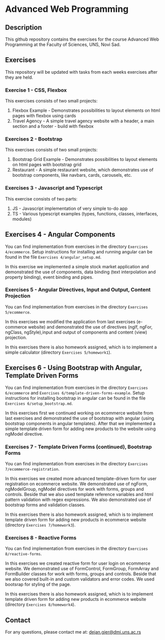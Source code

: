 # Advanced Web Programming

## Description
This github repository contains the exercises for the course Advanced Web Programming at the Faculty of Sciences, UNS, Novi Sad. 

## Exercises
This repository will be updated with tasks from each weeks exercises after they are held.

### Exercise 1 - CSS, Flexbox

This exercises consists of two small projects:
<ol>
    <li> Flexbox Example - Demonstrates possibilities to layout elements on html pages with flexbox using cards</li>
    <li> Travel Agency - A simple travel agency website with a header, a main section and a footer - build with flexbox</li>
</ol>


### Exercises 2 - Bootstrap

This exercises consists of two small projects:
<ol>
    <li> Bootstrap Grid Example - Demonstrates possibilities to layout elements on html pages with bootstrap grid</li>
    <li> Restaurant - A simple restaurant website, which demonstrates use of bootstrap components, like navbars, cards, carousels, etc.</li>
</ol>

### Exercises 3 - Javascript and Typescript

This exercise consists of two parts:

<ol>
    <li> JS - Javascript implementation of very simple to-do app</li>
    <li> TS - Various typescript examples (types, functions, classes, interfaces, modules)</li>
</ol>

## Exercises 4 - Angular Components

You can find implementation from exercises in the directory `Exercises 4/ecommerce`.
Setup instructions for installing and running angular can be found in the file `Exercises 4/angular_setup.md`.

In this exercise we implemented a simple stock market application and demonstrated the use of components, data binding (text interpolation and property binding), event binding and pipes.

### Exercises 5 - Angular Directives, Input and Output, Content Projection

You can find implementation from exercises in the directory `Exercises 5/ecommerce`.

In this exercises we modified the application from last exercises (e-commerce website) and demonstrated the use of directives (ngIf, ngFor, ngClass, ngStyle),input and output of components and content (view) projection.

In this exercises there is also homework assigned, which is to implement a simple calculator (directory `Exercises 5/homework1`).

## Exercises 6 - Using Bootstrap with Angular, Template Driven Forms

You can find implementation from exercises in the directory `Exercises 6/ecommerce` and `Exercises 6/template-driven-forms-example`.
Setup instructions for installing bootstrap in angular can be found in the file `Exercises 6/setup_bootstrap.md`.

In this exercises first we continued working on ecommerce website from last exercises and demonstrated the use of bootstrap with angular (using bootstrap components in angular templates). After that we implemented a simple template driven form for adding new products to the website using ngModel directive.

### Exercises 7 - Template Driven Forms (continued), Bootstrap Forms

You can find implementation from exercises in the directory `Exercises 7/ecommerce-registration`.

In this exercises we created more advanced template-driven form for user registration on ecommerce website. We demonstrated use of ngForm, ngModelGroup, ngModel directives for work with forms, groups and controls. Beside that we also used template reference variables and html pattern validation with regex expressions. We also demonstrated use of bootstrap forms and validation classes.

In this exercises there is also homework assigned, which is to implement template driven form for adding new products in ecommerce website (directory `Exercises 7/homework3`).

### Exercises 8 - Reactive Forms

You can find implementation from exercises in the directory `Exercises 8/reactive-forms`.

In this exercises we created reactive form for user login on ecommerce website. We demonstrated use of FormControl, FormGroup, FormArray and FormBuilder classes for work with forms, groups and controls. Beside that we also covered built-in and custom validators and error codes. We used bootsrap for styling of the page.

In this exercises there is also homework assigned, which is to implement template driven form for adding new products in ecommerce website (directory `Exercises 8/homework4`).


## Contact
For any questions, please contact me at: <dejan.gjer@dmi.uns.ac.rs>




